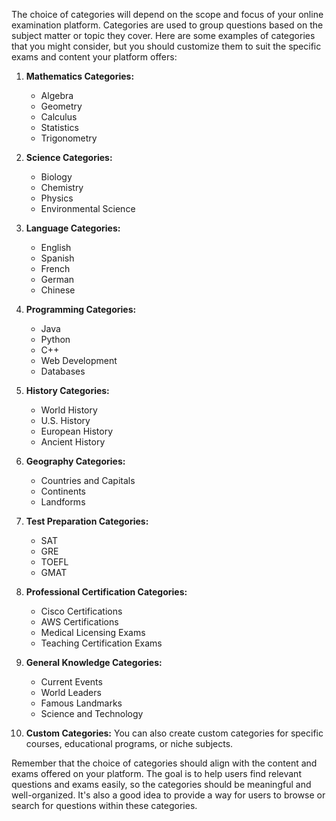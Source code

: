 The choice of categories will depend on the scope and focus of your online examination platform. Categories are used to group questions based on the subject matter or topic they cover. Here are some examples of categories that you might consider, but you should customize them to suit the specific exams and content your platform offers:

1. **Mathematics Categories:**
   - Algebra
   - Geometry
   - Calculus
   - Statistics
   - Trigonometry

2. **Science Categories:**
   - Biology
   - Chemistry
   - Physics
   - Environmental Science

3. **Language Categories:**
   - English
   - Spanish
   - French
   - German
   - Chinese

4. **Programming Categories:**
   - Java
   - Python
   - C++
   - Web Development
   - Databases

5. **History Categories:**
   - World History
   - U.S. History
   - European History
   - Ancient History

6. **Geography Categories:**
   - Countries and Capitals
   - Continents
   - Landforms

7. **Test Preparation Categories:**
   - SAT
   - GRE
   - TOEFL
   - GMAT

8. **Professional Certification Categories:**
   - Cisco Certifications
   - AWS Certifications
   - Medical Licensing Exams
   - Teaching Certification Exams

9. **General Knowledge Categories:**
   - Current Events
   - World Leaders
   - Famous Landmarks
   - Science and Technology

10. **Custom Categories:** You can also create custom categories for specific courses, educational programs, or niche subjects.

Remember that the choice of categories should align with the content and exams offered on your platform. The goal is to help users find relevant questions and exams easily, so the categories should be meaningful and well-organized. It's also a good idea to provide a way for users to browse or search for questions within these categories.
